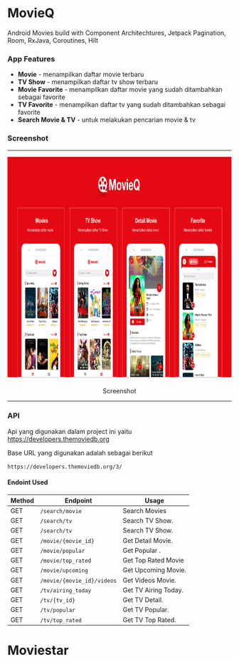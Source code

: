 # MovieQ
Android Movies build with Component Architechtures, Jetpack Pagination, Room, RxJava, Coroutines, Hilt

### App Features
* **Movie** - menampilkan daftar movie terbaru
* **TV Show** - menampilkan daftar tv show terbaru
* **Movie Favorite** - menampilkan daftar movie yang sudah ditambahkan sebagai favorite
* **TV Favorite** - menampilkan daftar tv yang sudah ditambahkan sebagai favorite
* **Search Movie & TV** - untuk melakukan pencarian movie & tv

### Screenshot
<span align="center">
 <hr>
 <p align="center"><img src="screenshot/banner.png" alt="MovieQ Screenshot" width="850" height="500"></p>
 <p align="center">Screenshot</p>
 <hr>
 </span>

### API
Api yang digunakan dalam project ini yaitu https://developers.themoviedb.org

Base URL yang digunakan adalah sebagai berikut
```
https://developers.themoviedb.org/3/
```

#### Endoint Used

|Method | Endpoint | Usage |
| ---- | ---- | --------------- |
|GET| `/search/movie` | Search Movies|
|GET| `/search/tv` | Search TV Show.| 
|GET| `/search/tv` | Search TV Show.| 
|GET| `/movie/{movie_id}` | Get Detail Movie.| 
|GET| `/movie/popular` | Get Popular .| 
|GET| `/movie/top_rated` | Get Top Rated Movie| 
|GET| `/movie/upcoming` | Get Upcoming Movie.| 
|GET| `/movie/{movie_id}/videos` | Get Videos Movie.| 
|GET| `/tv/airing_today` | Get TV Airing Today.| 
|GET| `/tv/{tv_id}` | Get TV Detail.| 
|GET| `/tv/popular` | Get TV Popular.| 
|GET| `/tv/top_rated` | Get TV Top Rated.| 
# Moviestar

